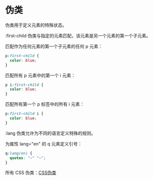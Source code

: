 # 伪类

伪类用于定义元素的特殊状态。

:first-child 伪类与指定的元素匹配，该元素是另一个元素的第一个子元素。

匹配作为任何元素的第一个子元素的任何 p 元素：

```css
p:first-child {
  color: blue;
}
```

匹配所有 p 元素中的第一个 i 元素：

```css
p i:first-child {
  color: blue;
}
```

匹配所有第一个 p 标签中的所有 i 元素：

```css
p:first-child i {
  color: blue;
}
```

:lang 伪类允许为不同的语言定义特殊的规则。

为属性 lang="en" 的 q 元素定义引号：

```css
q:lang(en) {
  quotes: "~" "~";
}
```

所有 CSS 伪类：[CSS伪类](https://www.w3school.com.cn/css/css_pseudo_classes.asp)
